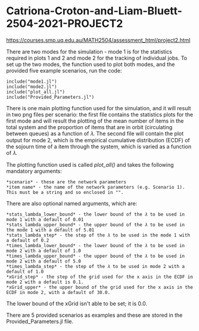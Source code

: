 # Catriona-Croton-and-Liam-Bluett-2504-2021-PROJECT2
https://courses.smp.uq.edu.au/MATH2504/assessment_html/project2.html

There are two modes for the simulation - mode 1 is for the statistics required in plots 1 and 2 and mode 2 for the tracking of individual jobs. To set up the two modes, the function used to plot both modes, and the provided five example scenarios, run the code:

    include("mode1.jl")
    include("mode2.jl")
    include("plot_all.jl")
    include("Provided_Parameters.jl")

There is one main plotting function used for the simulation, and it will result in two png files per scenario: the first file contains the statistics plots for the first mode and will result the plotting of the mean number of items in the total system and the proportion of items that are in orbit (circulating between queues) as a function of 𝜆. The second file will contain the plot output for mode 2, which is the empirical cumulative distribution (ECDF) of the sojourn time of a item through the system, which is varied as a function of 𝜆.

The plotting function used is called *plot_all()* and takes the following mandatory arguments:

    *scenario* - these are the network parameters
    *item name* - the name of the network parameters (e.g. Scenario 1). This must be a string and so enclosed in "".

There are also optional named arguments, which are:

    *stats_lambda_lower_bound* - the lower bound of the 𝜆 to be used in mode 1 with a default of 0.01
    *stats_lambda_upper_bound* - the upper bound of the 𝜆 to be used in the mode 1 with a default of 5.01
    *stats_lambda_step* - the step of the 𝜆 to be used in the mode 1 with a default of 0.2
    *times_lambda_lower_bound* - the lower bound of the 𝜆 to be used in mode 2 with a default of 1.0
    *times_lambda_upper_bound* - the upper bound of the 𝜆 to be used in mode 2 with a default of 5.0
    *times_lambda_step* - the step of the 𝜆 to be used in mode 2 with a default of 1.0
    *xGrid_step* - the step of the grid used for the x axis in the ECDF in mode 2 with a default is 0.1.
    *xGrid_upper* - the upper bound of the grid used for the x axis in the ECDF in mode 2, with a default of 30.0.

The lower bound of the xGrid isn't able to be set; it is 0.0.

There are 5 provided scenarios as examples and these are stored in the Provided_Parameters.jl file.

